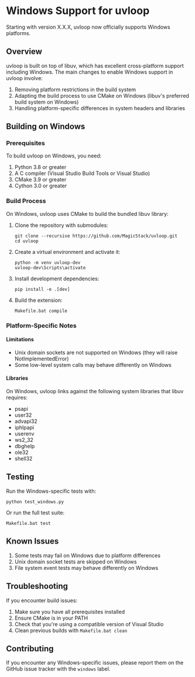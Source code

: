 # Windows Support for uvloop

Starting with version X.X.X, uvloop now officially supports Windows platforms.

## Overview

uvloop is built on top of libuv, which has excellent cross-platform support including Windows. The main changes to enable Windows support in uvloop involve:

1. Removing platform restrictions in the build system
2. Adapting the build process to use CMake on Windows (libuv's preferred build system on Windows)
3. Handling platform-specific differences in system headers and libraries

## Building on Windows

### Prerequisites

To build uvloop on Windows, you need:

1. Python 3.8 or greater
2. A C compiler (Visual Studio Build Tools or Visual Studio)
3. CMake 3.9 or greater
4. Cython 3.0 or greater

### Build Process

On Windows, uvloop uses CMake to build the bundled libuv library:

1. Clone the repository with submodules:
   ```
   git clone --recursive https://github.com/MagicStack/uvloop.git
   cd uvloop
   ```

2. Create a virtual environment and activate it:
   ```
   python -m venv uvloop-dev
   uvloop-dev\Scripts\activate
   ```

3. Install development dependencies:
   ```
   pip install -e .[dev]
   ```

4. Build the extension:
   ```
   Makefile.bat compile
   ```

### Platform-Specific Notes

#### Limitations

- Unix domain sockets are not supported on Windows (they will raise NotImplementedError)
- Some low-level system calls may behave differently on Windows

#### Libraries

On Windows, uvloop links against the following system libraries that libuv requires:
- psapi
- user32
- advapi32
- iphlpapi
- userenv
- ws2_32
- dbghelp
- ole32
- shell32

## Testing

Run the Windows-specific tests with:
```
python test_windows.py
```

Or run the full test suite:
```
Makefile.bat test
```

## Known Issues

1. Some tests may fail on Windows due to platform differences
2. Unix domain socket tests are skipped on Windows
3. File system event tests may behave differently on Windows

## Troubleshooting

If you encounter build issues:

1. Make sure you have all prerequisites installed
2. Ensure CMake is in your PATH
3. Check that you're using a compatible version of Visual Studio
4. Clean previous builds with `Makefile.bat clean`

## Contributing

If you encounter any Windows-specific issues, please report them on the GitHub issue tracker with the `windows` label.